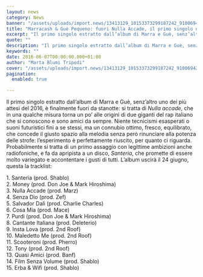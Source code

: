 ```yaml
---
layout: news
category: News
banner: "/assets/uploads/import.news/13413129_10153373299187242_9100694273551190279_n.jpg"
title: "Marracash & Guè Pequeno: fuori Nulla Accade, il primo singolo da Santeria"
excerpt: "Il primo singolo estratto dall’album di Marra e Guè, senz’altro uno dei più attesi del 2016, è finalmente fuori da stanotte: si tratta di Nulla accade, che in una qualche misura torna un po’ alle origini di due giganti del rap italiano che si conoscono e sono amici da sempre. Niente tecnicismi esasperati o suoni [&hellip"
quote: ""
description: "Il primo singolo estratto dall’album di Marra e Guè, senz’altro uno dei più attesi del 2016, è finalmente fuori da stanotte: si tratta di Nulla accade, che in una qualche misura torna un po’ alle origini di due giganti del rap italiano che si conoscono e sono amici da sempre. Niente tecnicismi esasperati o suoni [&hellip"
keywords: ""
date: 2016-06-07T00:00:00.000+01:00
author: "Marta Blumi Tripodi"
cover: "/assets/uploads/import.news/13413129_10153373299187242_9100694273551190279_n.jpg"
pagination:
  enabled: true

---
```


Il primo singolo estratto dall’album di Marra e Guè, senz’altro uno dei più attesi del 2016, è finalmente fuori da stanotte: si tratta di _Nulla accade_, che in una qualche misura torna un po’ alle origini di due giganti del rap italiano che si conoscono e sono amici da sempre. Niente tecnicismi esasperati o suoni futuristici fini a se stessi, ma un connubio ottimo, fresco, equilibrato, che concede il giusto spazio alla melodia senza però rinunciare alla potenza delle strofe: l’esperimento è perfettamente riuscito, per quanto ci riguarda. Probabilmente si tratta di un primo assaggio con legittime ambizioni anche radiofoniche, e fa da apripista a un disco, _Santeria_, che promette di essere molto variegato e accontentare i gusti di tutti. L’album uscirà il 24 giugno, questa la tracklist:

1\. Santeria (prod. Shablo)  
2\. Money (prod. Don Joe & Mark Hiroshima)  
3\. Nulla Accade (prod. Marz)  
4\. Senza Dio (prod. Zef)  
5\. Salvador Dalì (prod. Charlie Charles)  
6\. Cosa Mia (prod. Mace)  
7\. Purdi (prod. Don Joe & Mark Hiroshima)  
8\. Cantante Italiana (prod. Deleterio)  
9\. Insta Lova (prod. 2nd Roof)  
10\. Maledetto Me (prod. 2nd Roof)  
11\. Scooteroni (prod. Pherro)  
12\. Tony (prod. 2nd Roof)  
13\. Quasi Amici (prod. Banf)  
14\. Film Senza Volume (prod. Shablo)  
15\. Erba & Wifi (prod. Shablo)